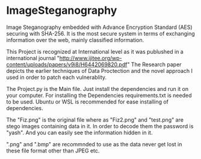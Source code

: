 # ImageSteganography
Image Steganography embedded with Advance Encryption Standard (AES) securing with SHA-256.
It is the most secure system in terms of exchanging information over the web, mainly classified information.

This Project is recognized at International level as it was publushed in a international journal
"http://www.ijitee.org/wp-content/uploads/papers/v9i8/H6442069820.pdf"
The Research paper depicts the earlier techniques of Data Proctection and the novel approach I used in order to patch each vulnerablity.

The Project.py is the Main file. Just install the dependencies and run it on your computer.
For installing the Dependencies requirements.txt is needed to be used.
Ubuntu or WSL is recommended for ease installing of dependencies.

The "Fiz.png" is the original file where as "Fiz2.png" and "test.png" are stego images containing data in it.
In order to decode them the password is "yash". And you can easily see the information hidden in it.

".png" and ".bmp" are recommnded to use as the data never get lost in these file format other than JPEG etc.
